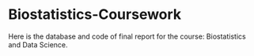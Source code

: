 # Biostatistics-Coursework
Here is the database and code of final report for the course: Biostatistics and Data Science.
